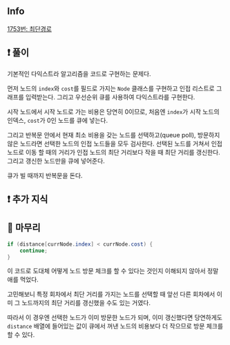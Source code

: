 ## Info

<a href="https://www.acmicpc.net/problem/1753" rel="nofollow">1753번: 최단경로</a>

## ❗ 풀이
기본적인 다익스트라 알고리즘을 코드로 구현하는 문제다.

먼저 노드의 `index`와 `cost`를 필드로 가지는 `Node` 클래스를 구현하고 인접 리스트로 그래프를 입력받는다. 그리고 우선순위 큐를 사용하여 다익스트라를 구현한다.

시작 노드에서 시작 노드로 가는 비용은 당연히 0이므로, 처음엔 `index`가 시작 노드의 인덱스, `cost`가 0인 노드를 큐에 넣는다.

그리고 반복문 안에서 현재 최소 비용을 갖는 노드를 선택하고(queue poll), 방문하지 않은 노드라면 선택한 노드의 인접 노드들을 모두 검사한다. 선택된 노드를 거쳐서 인접 노드로 이동 할 때의 거리가 인접 노드의 최단 거리보다 작을 때 최단 거리를 갱신한다. 그리고 갱신한 노드만을 큐에 넣어준다.

큐가 빌 때까지 반복문을 돈다.

## ❗ 추가 지식

## 🙂 마무리
```java
if (distance[currNode.index] < currNode.cost) {
    continue;
}
```
이 코드로 도대체 어떻게 노드 방문 체크를 할 수 있다는 것인지 이해되지 않아서 정말 애를 먹었다.

고민해보니 특정 회차에서 최단 거리를 가지는 노드를 선택할 때 앞선 다른 회차에서 이미 그 노드까지의 최단 거리를 갱신했을 수도 있는 거였다.

따라서 이 경우엔 선택한 노드가 이미 방문한 노드가 되며, 이미 갱신했다면 당연하게도 `distance` 배열에 들어있는 값이 큐에서 꺼낸 노드의 비용보다 더 작으므로 방문 체크를 할 수 있다.